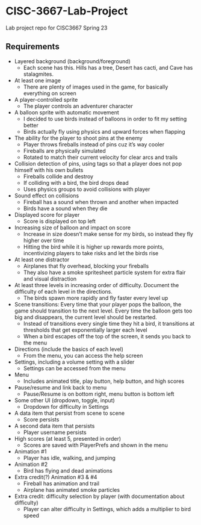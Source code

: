 # CISC-3667-Lab-Project

Lab project repo for CISC3667 Spring 23

## Requirements

- Layered background (background/foreground)
  - Each scene has this. Hills has a tree, Desert has cacti, and Cave has stalagmites.
- At least one image
  - There are plenty of images used in the game, for basically everything on screen
- A player-controlled sprite
  - The player controls an adventurer character
- A balloon sprite with automatic movement
  - I decided to use birds instead of balloons in order to fit my setting better
  - Birds actually fly using physics and upward forces when flapping
- The ability for the player to shoot pins at the enemy
  - Player throws fireballs instead of pins cuz it’s way cooler
  - Fireballs are physically simulated
  - Rotated to match their current velocity for clear arcs and trails
- Collision detection of pins, using tags so that a player does not pop himself with his own bullets
  - Fireballs collide and destroy
  - If colliding with a bird, the bird drops dead
  - Uses physics groups to avoid collisions with player
- Sound effect on collisions
  - Fireball has a sound when thrown and another when impacted
  - Birds have a sound when they die
- Displayed score for player
  - Score is displayed on top left
- Increasing size of balloon and impact on score
  - Increase in size doesn’t make sense for my birds, so instead they fly higher over time
  - Hitting the bird while it is higher up rewards more points, incentivizing players to take risks and let the birds rise
- At least one distractor
  - Airplanes that fly overhead, blocking your fireballs
  - They also have a smoke spritesheet particle system for extra flair and visual distraction
- At least three levels in increasing order of difficulty. Document the difficulty of each level in the directions.
  - The birds spawn more rapidly and fly faster every level up
- Scene transitions: Every time that your player pops the balloon, the game should transition to the next level. Every time the balloon gets too big and disappears, the current level should be restarted.
  - Instead of transitions every single time they hit a bird, it transitions at thresholds that get exponentially larger each level
  - When a bird escapes off the top of the screen, it sends you back to the menu
- Directions (include the basics of each level)
  - From the menu, you can access the help screen
- Settings, including a volume setting with a slider
  - Settings can be accessed from the menu
- Menu
  - Includes animated title, play button, help button, and high scores
- Pause/resume and link back to menu
  - Pause/Resume is on bottom right, menu button is bottom left
- Some other UI (dropdown, toggle, input)
  - Dropdown for difficulty in Settings
- A data item that persist from scene to scene
  - Score persists
- A second data item that persists
  - Player username persists
- High scores (at least 5, presented in order)
  - Scores are saved with PlayerPrefs and shown in the menu
- Animation #1
  - Player has idle, walking, and jumping
- Animation #2
  - Bird has flying and dead animations
- Extra credit(?) Animation #3 & #4
  - Fireball has animation and trail
  - Airplane has animated smoke particles
- Extra credit: difficulty selection by player (with documentation about difficulty)
  - Player can alter difficulty in Settings, which adds a multiplier to bird speed
